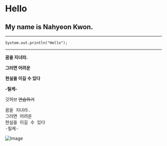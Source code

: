 # Hello

## My name is Nahyeon Kwon.

***
```
System.out.println("Hello");
```
***

**꿈을 지녀라.**

**그러면 어려운**

**현실을 이길 수 있다**

**-릴케-**

깃허브 ~~연습하기~~ 

<pre>
꿈을 지녀라.
그러면 어려운
현실을 이길 수 있다
-릴케-
</pre>

![Image](https://www.google.co.kr/url?sa=i&rct=j&q=&esrc=s&source=images&cd=&cad=rja&uact=8&ved=0ahUKEwjguenA3rXWAhVKGJQKHcbNBVgQjRwIBw&url=http%3A%2F%2Fblog.daum.net%2Fdourira%2F6843484&psig=AFQjCNG8MVINStMg94XMYnW_7yNinzDFGw&ust=1506064740639578)
